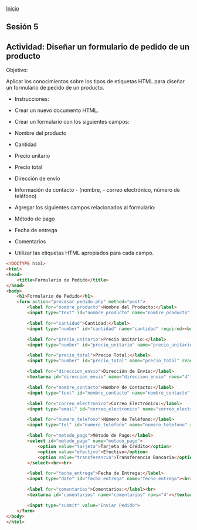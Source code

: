 <!-- No borrar o modificar -->
[Inicio](./index.md)

## Sesión 5 


<!-- Su documentación aquí -->
## Actividad:   Diseñar un formulario de pedido de un producto
Objetivo:

Aplicar los conocimientos sobre los tipos de etiquetas HTML para diseñar un formulario de pedido de un producto.

- Instrucciones:

- Crear un nuevo documento HTML.
- Crear un formulario con los siguientes campos:
- Nombre del producto
- Cantidad
- Precio unitario
- Precio total
- Dirección de envío
- Información de contacto - (nombre, - correo electrónico, número de teléfono)
- Agregar los siguientes campos relacionados al formulario:
- Método de pago
- Fecha de entrega
- Comentarios
- Utilizar las etiquetas HTML apropiados para cada campo.

```html
<!DOCTYPE html>
<html>
<head>
    <title>Formulario de Pedido</title>
</head>
<body>
    <h1>Formulario de Pedido</h1>
    <form action="procesar_pedido.php" method="post">
        <label for="nombre_producto">Nombre del Producto:</label>
        <input type="text" id="nombre_producto" name="nombre_producto" required><br><br>

        <label for="cantidad">Cantidad:</label>
        <input type="number" id="cantidad" name="cantidad" required><br><br>

        <label for="precio_unitario">Precio Unitario:</label>
        <input type="number" id="precio_unitario" name="precio_unitario" required><br><br>

        <label for="precio_total">Precio Total:</label>
        <input type="number" id="precio_total" name="precio_total" readonly><br><br>

        <label for="direccion_envio">Dirección de Envío:</label>
        <textarea id="direccion_envio" name="direccion_envio" rows="4" required></textarea><br><br>

        <label for="nombre_contacto">Nombre de Contacto:</label>
        <input type="text" id="nombre_contacto" name="nombre_contacto" required><br><br>

        <label for="correo_electronico">Correo Electrónico:</label>
        <input type="email" id="correo_electronico" name="correo_electronico" required><br><br>

        <label for="numero_telefono">Número de Teléfono:</label>
        <input type="tel" id="numero_telefono" name="numero_telefono" required><br><br>

        <label for="metodo_pago">Método de Pago:</label>
        <select id="metodo_pago" name="metodo_pago">
            <option value="tarjeta">Tarjeta de Crédito</option>
            <option value="efectivo">Efectivo</option>
            <option value="transferencia">Transferencia Bancaria</option>
        </select><br><br>

        <label for="fecha_entrega">Fecha de Entrega:</label>
        <input type="date" id="fecha_entrega" name="fecha_entrega"><br><br>

        <label for="comentarios">Comentarios:</label><br>
        <textarea id="comentarios" name="comentarios" rows="4"></textarea><br><br>

        <input type="submit" value="Enviar Pedido">
    </form>
</body>
</html>

```